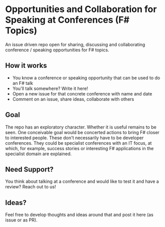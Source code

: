 # Opportunities and Collaboration for Speaking at Conferences (F# Topics)

An issue driven repo open for sharing, discussing and collaborating conference / speaking opportunities for F# topics.

How it works
---

* You know a conference or speaking opportunity that can be used to do an F# talk
* You'll talk somewhere? Write it here!
* Open a new issue for that concrete conference with name and date
* Comment on an issue, share ideas, collaborate with others


Goal
---

The repo has an exploratory character. Whether it is useful remains to be seen. One conceivable goal would be concerted actions to bring F# closer to interested people. These don't necessarily have to be developer conferences. They could be specialist conferences with an IT focus, at which, for example, success stories or interesting F# applications in the specialist domain are explained.

Need Support?
---

You think about talking at a conference and would like to test it and have a review? Reach out to us!

Ideas?
---

Feel free to develop thoughts and ideas around that and post it here (as issue or as PR).
